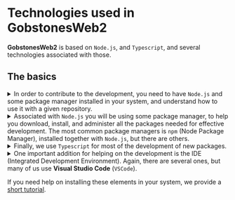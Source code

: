 # Technologies used in **GobstonesWeb2**

**GobstonesWeb2** is based on `Node.js`, and `Typescript`, and several technologies associated with those.

## The basics
<details><summary>
In order to contribute to the development, you need to have <code>Node.js</code> and some package manager installed in your system, and understand how to use it with a given repository.
</summary><p>

If you want to know more on `Node.js` there are a lot of good books and tutorials on it. 
A good starting point to know the basics on `Node.js` is [`nodejs.org`](https://nodejs.org/en/about/).
</p></details>

<details><summary>
Associated with <code>Node.js</code> you will be using some package manager, to help you download, install, and administer all the packages needed for effective development.
The most common package managers is <code>npm</code> (Node Package Manager), installed together with <code>Node.js</code>, but there are others.
</summary><p>

A good starting point to know the basics on `npm` is [`npmjs.com`](https://docs.npmjs.com/about-npm).
</p></details>

<details><summary>
Finally, we use <code>Typescript</code> for most of the development of new packages.
</summary><p>

A good starting point to know the basics on `Typescript` is [`typescriptlang.org`](https://www.typescriptlang.org/docs/).
</p></details>

<details><summary>
One important addition for helping on the development is the IDE (Integrated Development Environment).
Again, there are several ones, but many of us use <b>Visual Studio Code</b> (<code>VSCode</code>).
</summary><p>

A good starting point to know the basics on `VSCode` is [`code.visualstudio.com`](https://code.visualstudio.com/docs).
</p></details>

If you need help on installing these elements in your system, we provide a [short tutorial](./InstallationTutorial.md).

